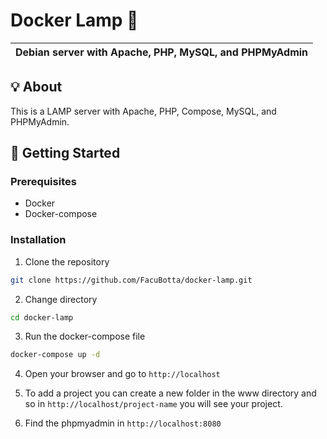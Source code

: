 # Docker Lamp 🚀

| Debian server with Apache, PHP, MySQL, and PHPMyAdmin |
| ----------------------------------------------------- |

## 💡 About

This is a LAMP server with Apache, PHP, Compose, MySQL, and PHPMyAdmin.

## 🚀 Getting Started

### Prerequisites

- Docker
- Docker-compose

### Installation

1. Clone the repository

```bash
git clone https://github.com/FacuBotta/docker-lamp.git
```

2. Change directory

```bash
cd docker-lamp
```

3. Run the docker-compose file

```bash
docker-compose up -d
```

4. Open your browser and go to `http://localhost`

5. To add a project you can create a new folder in the www directory and so in `http://localhost/project-name` you will see your project.
6. Find the phpmyadmin in `http://localhost:8080`
